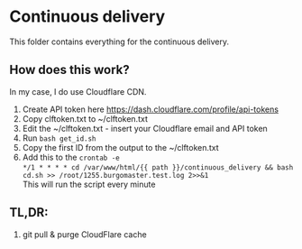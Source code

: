 # Continuous delivery
This folder contains everything for the continuous delivery.  
## How does this work?
In my case, I do use Cloudflare CDN.  
1. Create API token here https://dash.cloudflare.com/profile/api-tokens  
2. Copy clftoken.txt to ~/clftoken.txt  
3. Edit the ~/clftoken.txt - insert your Cloudflare email and API token  
4. Run `bash get_id.sh`  
5. Copy the first ID from the output to the ~/clftoken.txt  
6. Add this to the `crontab -e`  
`*/1 * * * * cd /var/www/html/{{ path }}/continuous_delivery && bash cd.sh >> /root/1255.burgomaster.test.log 2>>&1`  
This will run the script every minute

## TL,DR:
1. git pull & purge CloudFlare cache
